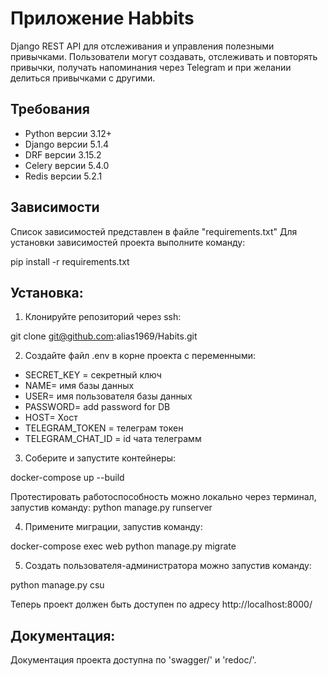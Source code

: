 # Приложение Habbits
Django REST API для отслеживания и управления полезными привычками. 
Пользователи могут создавать, отслеживать и повторять привычки, получать напоминания через Telegram и при желании делиться привычками с другими.

## Требования

- Python версии 3.12+
- Django версии 5.1.4
- DRF версии 3.15.2
- Celery версии 5.4.0
- Redis версии 5.2.1
## Зависимости
Список зависимостей представлен в файле "requirements.txt"
Для установки зависимостей проекта выполните команду:

pip install -r requirements.txt

## Установка:
1. Клонируйте репозиторий через ssh:

git clone git@github.com:alias1969/Habits.git

2. Создайте файл .env в корне проекта с переменными:
- SECRET_KEY = секретный ключ
- NAME= имя базы данных
- USER= имя пользователя базы данных
- PASSWORD= add password for DB
- HOST= Хост
- TELEGRAM_TOKEN = телеграм токен
- TELEGRAM_CHAT_ID = id чата телеграмм 

3. Соберите и запустите контейнеры:

docker-compose up --build

Протестировать работоспособность можно локально через терминал, запустив команду:
python manage.py runserver

4. Примените миграции, запустив команду:

docker-compose exec web python manage.py migrate

5. Создать пользователя-администратора можно запустив команду:

python manage.py csu

Теперь проект должен быть доступен по адресу http://localhost:8000/

## Документация:
Документация проекта доступна по 'swagger/' и 'redoc/'.





